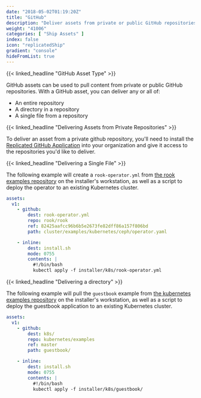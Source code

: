 ```yaml
---
date: "2018-05-02T01:19:20Z"
title: "GitHub"
description: "Deliver assets from private or public GitHub repositories"
weight: "41006"
categories: [ "Ship Assets" ]
index: false
icon: "replicatedShip"
gradient: "console"
hideFromList: true
---
```


{{< linked_headline "GitHub Asset Type" >}}

GitHub assets can be used to pull content from private or public GitHub repositories. With a GitHub asset, you can deliver any or all of:

- An entire repository
- A directory in a repository
- A single file from a repository

{{< linked_headline "Delivering Assets from Private Repositories" >}}

To deliver an asset from a private github repository, you'll need to install the [Replicated GitHub Application](https://github.com/apps/replicated) into your organization
and give it access to the repositories you'd like to deliver.


{{< linked_headline "Delivering a Single File" >}}

The following example will create a `rook-operator.yml` from [the rook examples repository](https://github.com/rook/rook/blob/master/cluster/examples/kubernetes/ceph/operator.yaml) on the installer's workstation, as well as a script to deploy the operator to an existing Kubernetes cluster.

```yaml
assets:
  v1:
    - github:
        dest: rook-operator.yml
        repo: rook/rook
        ref: 82425aafcc96b6b5e2673fe82dff86a157f806bd
        path: cluster/examples/kubernetes/ceph/operator.yaml

    - inline:
        dest: install.sh
        mode: 0755
        contents: |
          #!/bin/bash
          kubectl apply -f installer/k8s/rook-operator.yml
```

{{< linked_headline "Delivering a directory" >}}

The following example will pull the `guestbook` example from [the kubernetes examples repository](https://github.com/kubernetes/examples/tree/master/guestbook) on the installer's workstation, as well as a script to deploy the guestbook application to an existing Kubernetes cluster.

```yaml
assets:
  v1:
    - github:
        dest: k8s/
        repo: kubernetes/examples
        ref: master
        path: guestbook/

    - inline:
        dest: install.sh
        mode: 0755
        contents: |
          #!/bin/bash
          kubectl apply -f installer/k8s/guestbook/
```
